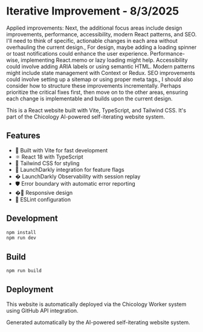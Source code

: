# Iterative Improvement - 8/3/2025

Applied improvements: Next, the additional focus areas include design improvements, performance, accessibility, modern React patterns, and SEO. I'll need to think of specific, actionable changes in each area without overhauling the current design., For design, maybe adding a loading spinner or toast notifications could enhance the user experience. Performance-wise, implementing React.memo or lazy loading might help. Accessibility could involve adding ARIA labels or using semantic HTML. Modern patterns might include state management with Context or Redux. SEO improvements could involve setting up a sitemap or using proper meta tags., I should also consider how to structure these improvements incrementally. Perhaps prioritize the critical fixes first, then move on to the other areas, ensuring each change is implementable and builds upon the current design.

This is a React website built with Vite, TypeScript, and Tailwind CSS. It's part of the Chicology AI-powered self-iterating website system.

## Features

- 🚀 Built with Vite for fast development
- ⚛️ React 18 with TypeScript
- 🎨 Tailwind CSS for styling
- 🚦 LaunchDarkly integration for feature flags
- � LaunchDarkly Observability with session replay
- 🛡️ Error boundary with automatic error reporting
- �📱 Responsive design
- 🔧 ESLint configuration

## Development

```bash
npm install
npm run dev
```

## Build

```bash
npm run build
```

## Deployment

This website is automatically deployed via the Chicology Worker system using GitHub API integration.

Generated automatically by the AI-powered self-iterating website system.
